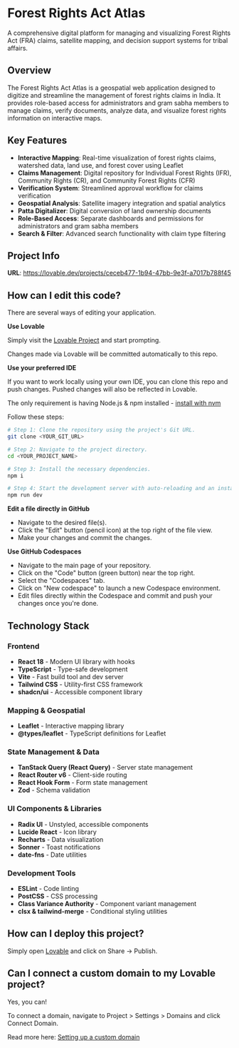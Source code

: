 # Forest Rights Act Atlas

A comprehensive digital platform for managing and visualizing Forest Rights Act (FRA) claims, satellite mapping, and decision support systems for tribal affairs.

## Overview

The Forest Rights Act Atlas is a geospatial web application designed to digitize and streamline the management of forest rights claims in India. It provides role-based access for administrators and gram sabha members to manage claims, verify documents, analyze data, and visualize forest rights information on interactive maps.

## Key Features

- **Interactive Mapping**: Real-time visualization of forest rights claims, watershed data, land use, and forest cover using Leaflet
- **Claims Management**: Digital repository for Individual Forest Rights (IFR), Community Rights (CR), and Community Forest Rights (CFR)
- **Verification System**: Streamlined approval workflow for claims verification
- **Geospatial Analysis**: Satellite imagery integration and spatial analytics
- **Patta Digitalizer**: Digital conversion of land ownership documents
- **Role-Based Access**: Separate dashboards and permissions for administrators and gram sabha members
- **Search & Filter**: Advanced search functionality with claim type filtering

## Project Info

**URL**: https://lovable.dev/projects/ceceb477-1b94-47bb-9e3f-a7017b788f45

## How can I edit this code?

There are several ways of editing your application.

**Use Lovable**

Simply visit the [Lovable Project](https://lovable.dev/projects/ceceb477-1b94-47bb-9e3f-a7017b788f45) and start prompting.

Changes made via Lovable will be committed automatically to this repo.

**Use your preferred IDE**

If you want to work locally using your own IDE, you can clone this repo and push changes. Pushed changes will also be reflected in Lovable.

The only requirement is having Node.js & npm installed - [install with nvm](https://github.com/nvm-sh/nvm#installing-and-updating)

Follow these steps:

```sh
# Step 1: Clone the repository using the project's Git URL.
git clone <YOUR_GIT_URL>

# Step 2: Navigate to the project directory.
cd <YOUR_PROJECT_NAME>

# Step 3: Install the necessary dependencies.
npm i

# Step 4: Start the development server with auto-reloading and an instant preview.
npm run dev
```

**Edit a file directly in GitHub**

- Navigate to the desired file(s).
- Click the "Edit" button (pencil icon) at the top right of the file view.
- Make your changes and commit the changes.

**Use GitHub Codespaces**

- Navigate to the main page of your repository.
- Click on the "Code" button (green button) near the top right.
- Select the "Codespaces" tab.
- Click on "New codespace" to launch a new Codespace environment.
- Edit files directly within the Codespace and commit and push your changes once you're done.

## Technology Stack

### Frontend
- **React 18** - Modern UI library with hooks
- **TypeScript** - Type-safe development
- **Vite** - Fast build tool and dev server
- **Tailwind CSS** - Utility-first CSS framework
- **shadcn/ui** - Accessible component library

### Mapping & Geospatial
- **Leaflet** - Interactive mapping library
- **@types/leaflet** - TypeScript definitions for Leaflet

### State Management & Data
- **TanStack Query (React Query)** - Server state management
- **React Router v6** - Client-side routing
- **React Hook Form** - Form state management
- **Zod** - Schema validation

### UI Components & Libraries
- **Radix UI** - Unstyled, accessible components
- **Lucide React** - Icon library
- **Recharts** - Data visualization
- **Sonner** - Toast notifications
- **date-fns** - Date utilities

### Development Tools
- **ESLint** - Code linting
- **PostCSS** - CSS processing
- **Class Variance Authority** - Component variant management
- **clsx & tailwind-merge** - Conditional styling utilities

## How can I deploy this project?

Simply open [Lovable](https://lovable.dev/projects/ceceb477-1b94-47bb-9e3f-a7017b788f45) and click on Share -> Publish.

## Can I connect a custom domain to my Lovable project?

Yes, you can!

To connect a domain, navigate to Project > Settings > Domains and click Connect Domain.

Read more here: [Setting up a custom domain](https://docs.lovable.dev/features/custom-domain#custom-domain)

